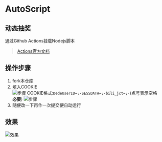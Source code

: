 # AutoScript
## 动态抽奖  
通过Github Actions挂载Nodejs脚本  
> [Actions官方文档](https://docs.github.com/en/free-pro-team@latest/actions/reference/workflow-syntax-for-github-actions)
## 操作步骤
1. fork本仓库  
2. 填入COOKIE  
![步骤](https://ftp.bmp.ovh/imgs/2020/11/c4e7ac036199551c.png)
COOKIE格式:`DedeUserID=;·SESSDATA=;·bili_jct=;·`(点号表示空格 **必要**)
![步骤](https://ftp.bmp.ovh/imgs/2020/11/dcc3f30e22f6b12a.png)
3. 随便改一下再作一次提交便自动运行
## 效果
![效果](https://ftp.bmp.ovh/imgs/2020/11/87d483cea98563fa.png)

